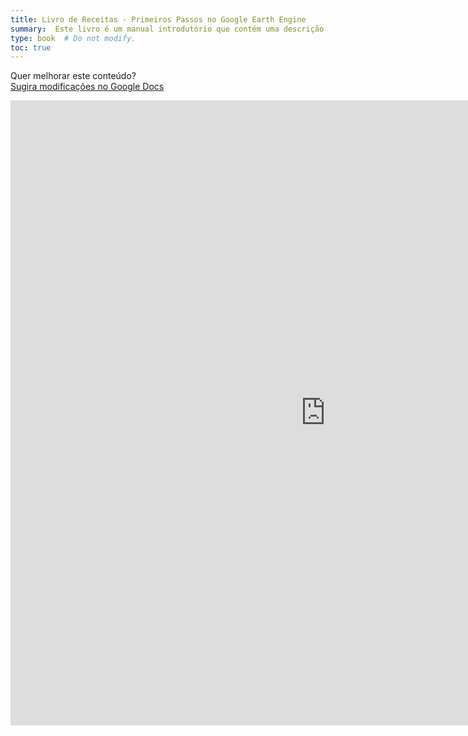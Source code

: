 ```yaml
---
title: Livro de Receitas - Primeiros Passos no Google Earth Engine
summary:  Este livro é um manual introdutório que contém uma descrição passo-a-passo para a utilização do Google Earth Engine (GEE). Nele, apresentamos o ambiente de trabalho no GEE e as operações básicas de manuseio de dados geoespaciais, que são a base para o mapeamento digital de solos na plataforma. 
type: book  # Do not modify.
toc: true
---
```


Quer melhorar este conteúdo?<br>
[<i class="fa fa-edit" aria-hidden="true"></i> Sugira modificações no Google Docs][edit]

[edit]: https://docs.google.com/document/d/1tfcYRUGIJ4P5B4ttvZvCAJKajiYWQZtdFH3NAR45Oxc/edit

<iframe frameborder="0" style="width: 200%; height: 1000px" src="https://docs.google.com/document/d/e/2PACX-1vSb4ETXV_b1MsO9N38g64xOSrEYEoUf2gz0isINLQgBwwhFTtwGhyX5FtOF98rNjxFuVoF-mxoLhPOI/pub?embedded=true"></iframe>

